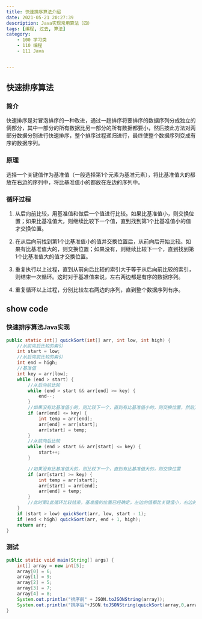 ```yaml
---
title: 快速排序算法介绍
date: 2021-05-21 20:27:39
description: Java实现常用算法（四）
tags: [编程, 过去, 算法]
category:
    - 100 学习类
    - 110 编程
    - 111 Java


---
```




## 快速排序算法

### 简介

快速排序是对冒泡排序的一种改进，通过一趟排序将要排序的数据序列分成独立的俩部分，其中一部分的所有数据比另一部分的所有数据都要小，然后按此方法对两部分数据分别进行快速排序，整个排序过程递归进行，最终使整个数据序列变成有序的数据序列。

### 原理

选择一个关键值作为基准值（一般选择第1个元素为基准元素），将比基准值大的都放在右边的序列中，将比基准值小的都放在左边的序列中。

### 循环过程

1. 从后向前比较，用基准值和做后一个值进行比较。如果比基准值小，则交换位置；如果比基准值大，则继续比较下一个值，直到找到第1个比基准值小的值才交换位置。

2. 在从后向前找到第1个比基准值小的值并交换位置后，从前向后开始比较。如果有比基准值大的，则交换位置；如果没有，则继续比较下一个，直到找到第1个比基准值大的值才交换位置。

3. 重复执行以上过程，直到从前向后比较的索引大于等于从后向前比较的索引，则结束一次循环。这时对于基准值来说，左右两边都是有序的数据序列。

4. 重复循环以上过程，分别比较左右两边的序列，直到整个数据序列有序。

## show code

### 快速排序算法Java实现

```java
public static int[] quickSort(int[] arr, int low, int high) {
    //从前向后比较的索引
    int start = low;
    //从后向前比较的索引
    int end = high;
    //基准值
    int key = arr[low];
    while (end > start) {
        //从后向前比较
        while (end > start && arr[end] >= key) {
            end--;
        }
        //如果没有比基准值小的，则比较下一个，直到有比基准值小的，则交换位置，然后又从前向后比较
        if (arr[end] <= key) {
            int temp = arr[end];
            arr[end] = arr[start];
            arr[start] = temp;
        }
        //从前向后比较
        while (end > start && arr[start] <= key) {
            start++;
        }

        //如果没有比基准值大的，则比较下一个，直到有比基准值大的，则交换位置
        if (arr[start] >= key) {
            int temp = arr[start];
            arr[start] = arr[end];
            arr[end] = temp;
        }
        //此时第1此循环比较结束，基准值的位置已经确定，左边的值都比关键值小，右边的值逗比关键值大，但是两边的顺序还有可能不一样，接着进行下面的递归调用
    }
    if (start > low) quickSort(arr, low, start - 1);
    if (end < high) quickSort(arr, end + 1, high);
    return arr;
}
```

### 测试

```java
public static void main(String[] args) {
    int[] array = new int[5];
    array[0] = 6;
    array[1] = 9;
    array[2] = 5;
    array[3] = 7;
    array[4] = 8;
    System.out.println("排序前" + JSON.toJSONString(array));
    System.out.println("排序后"+JSON.toJSONString(quickSort(array,0,array.length-1)));
}
```

